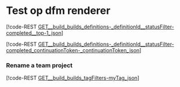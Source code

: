 # Test op dfm renderer

[!code-REST [GET__build_builds_definitions-_definitionId__statusFilter-completed__top-1_json](./_data/builds/GET__build_builds_definitions-_definitionId__statusFilter-completed__top-1.json)]

[!code-REST [GET__build_builds_definitions-_definitionId__statusFilter-completed_continuationToken-_continuationToken_json](./_data/builds/GET__build_builds_definitions-_definitionId__statusFilter-completed_continuationToken-_continuationToken_.json)]


### Rename a team project
<a id="UpdateName"></a>
[!code-REST [GET__build_builds_tagFilters-myTag_json](./_data/builds/GET__build_builds_tagFilters-myTag.json)]


